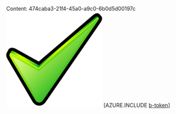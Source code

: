 Content: 474caba3-21f4-45a0-a9c0-6b0d5d00197c![image](b563a3c7-9bf3-42a4-807e-056581aa74be.png)
[AZURE.INCLUDE [b-token](21911597-0457-43a2-ac7a-4a26ca046f62.md)]
